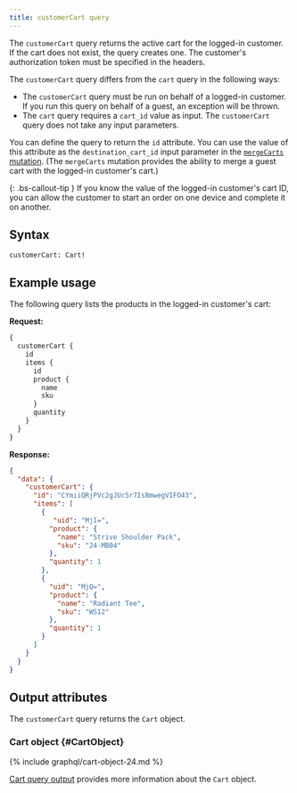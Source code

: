 ```yaml
---
title: customerCart query
---
```


The `customerCart` query returns the active cart for the logged-in customer. If the cart does not exist, the query creates one. The customer's authorization token must be specified in the headers.

The `customerCart` query differs from the `cart` query in the following ways:

-  The `customerCart` query must be run on behalf of a logged-in customer. If you run this query on behalf of a guest, an exception will be thrown.
-  The `cart` query requires a `cart_id` value as input. The `customerCart` query does not take any input parameters.

You can define the query to return the `id` attribute. You can use the value of this attribute as the `destination_cart_id` input parameter in the [`mergeCarts` mutation]({{page.baseurl}}/graphql/mutations/merge-carts.html). (The `mergeCarts` mutation provides the ability to merge a guest cart with the logged-in customer's cart.)

{: .bs-callout-tip }
If you know the value of the logged-in customer's cart ID, you can allow the customer to start an order on one device and complete it on another.

## Syntax

`customerCart: Cart!`

## Example usage

The following query lists the products in the logged-in customer's cart:

**Request:**

```graphql
{
  customerCart {
    id
    items {
      id
      product {
        name
        sku
      }
      quantity
    }
  }
}
```

**Response:**

```json
{
  "data": {
    "customerCart": {
      "id": "CYmiiQRjPVc2gJUc5r7IsBmwegVIFO43",
      "items": [
        {
           "uid": "MjI=",
          "product": {
            "name": "Strive Shoulder Pack",
            "sku": "24-MB04"
          },
          "quantity": 1
        },
        {
          "uid": "MjQ=",
          "product": {
            "name": "Radiant Tee",
            "sku": "WS12"
          },
          "quantity": 1
        }
      ]
    }
  }
}
```

## Output attributes

The `customerCart` query returns the `Cart` object.

### Cart object {#CartObject}

{% include graphql/cart-object-24.md %}

[Cart query output]({{page.baseurl}}/graphql/queries/cart.html#cart-output) provides more information about the `Cart` object.
